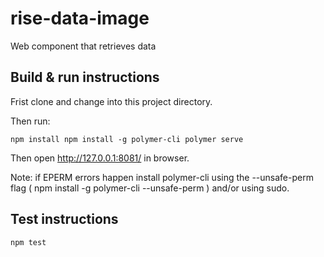 # rise-data-image

Web component that retrieves data

## Build & run instructions

Frist clone and change into this project directory.

Then run:

`
npm install
npm install -g polymer-cli
polymer serve
`

Then open http://127.0.0.1:8081/ in browser.

Note: if EPERM errors happen install polymer-cli using the --unsafe-perm flag
( npm install -g polymer-cli --unsafe-perm ) and/or using sudo.

## Test instructions

`
npm test
`
